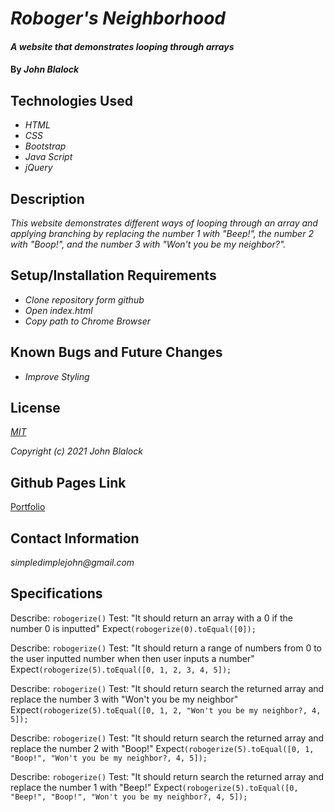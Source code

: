 # _Roboger's Neighborhood_

#### _A website that demonstrates looping through arrays_

#### By _**John Blalock**_

## Technologies Used

* _HTML_
* _CSS_
* _Bootstrap_
* _Java Script_
* _jQuery_

## Description

_This website demonstrates different ways of looping through an array and applying branching by replacing the number 1 with "Beep!", the number 2 with "Boop!", and the number 3 with "Won't you be my neighbor?"._

## Setup/Installation Requirements

* _Clone repository form github_
* _Open index.html_
* _Copy path to Chrome Browser_


## Known Bugs and Future Changes

* _Improve Styling_

## License

_[MIT](https://opensource.org/licenses/MIT)_

_Copyright (c) 2021 John Blalock_

## Github Pages Link

[Portfolio](https://simpledimplejohn.github.io/robogersNeighborhood)

## Contact Information

_simpledimplejohn@gmail.com_

## Specifications ##

Describe: `robogerize()`
Test: "It should return an array with a 0 if the number 0 is inputted"
Expect`(robogerize(0).toEqual([0]);`

Describe: `robogerize()`
Test: "It should return a range of numbers from 0 to the user inputted number when then user inputs a number"
Expect`(robogerize(5).toEqual([0, 1, 2, 3, 4, 5]);`

Describe: `robogerize()`
Test: "It should return search the returned array and replace the number 3 with "Won't you be my neighbor"
Expect`(robogerize(5).toEqual([0, 1, 2, "Won't you be my neighbor?, 4, 5]);`

Describe: `robogerize()`
Test: "It should return search the returned array and replace the number 2 with "Boop!"
Expect`(robogerize(5).toEqual([0, 1, "Boop!", "Won't you be my neighbor?, 4, 5]);`

Describe: `robogerize()`
Test: "It should return search the returned array and replace the number 1 with "Beep!"
Expect`(robogerize(5).toEqual([0, "Beep!", "Boop!", "Won't you be my neighbor?, 4, 5]);`